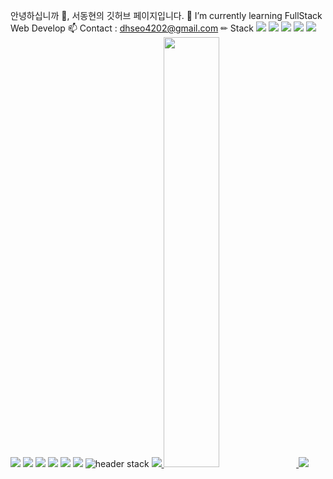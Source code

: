 안녕하십니까 👋, 서동현의 깃허브 페이지입니다.
🌱 I’m currently learning FullStack Web Develop
📫 Contact : dhseo4202@gmail.com
✏ Stack
<img src="https://img.shields.io/badge/PyTorch-EE4C2C?style=for-the-badge&logo=PyTorch&logoColor=white">
<img src="https://img.shields.io/badge/python-#3776AB?style=for-the-badge&logo=python&logoColor=white">
<img src="https://img.shields.io/badge/html5-#E34F26?style=for-the-badge&logo=html5&logoColor=white">
<img src="https://img.shields.io/badge/css3-#1572B6?style=for-the-badge&logo=css3&logoColor=white">
<img src="https://img.shields.io/badge/sass-#CC6699?style=for-the-badge&logo=sass&logoColor=white">
<img src="https://img.shields.io/badge/styledcomponents-#DB7093?style=for-the-badge&logo=styledcomponents&logoColor=white">
<img src="https://img.shields.io/badge/javascript-#F7DF1E?style=for-the-badge&logo=javascript&logoColor=white">
<img src="https://img.shields.io/badge/react-#61DAFB?style=for-the-badge&logo=react&logoColor=white">
<img src="https://img.shields.io/badge/nodedotjs-#339933?style=for-the-badge&logo=nodedotjs&logoColor=white">
<img src="https://img.shields.io/badge/express-#000000?style=for-the-badge&logo=express&logoColor=white">
<img src="https://img.shields.io/badge/mongodb-#47A248?style=for-the-badge&logo=mongodb&logoColor=white">
![header](https://capsule-render.vercel.app/api?type=waving&color=gradient&height=120&animation=fadeIn&section=footer&text=🚗🚘🚛&fontAlign=70)
stack
<a href="s">
  <img src="https://github-readme-stats.vercel.app/api/top-langs/?username=dongmay98&exclude_repo=dongmay98.github.io&layout=compact&theme=tokyonight" />
</a>
<a href="s">
  <img src="https://github-readme-stats.vercel.app/api?username=dongmay98&theme=tokyonight&show_icons=true" width="42%" />
</a>
![](./profile-3d-contrib/profile-night-rainbow.svg)
